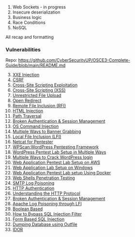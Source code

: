 1. Web Sockets - in progress
2. Insecure deserialization
3. Business logic
4. Race Conditions
5. NoSQL 

All recap and formatting

### Vulnerabilities 
Repo: https://github.com/CyberSecurityUP/OSCE3-Complete-Guide/blob/main/README.md

3. [XXE Injection](https://www.hackingarticles.in/comprehensive-guide-on-xxe-injection/)
4. [CSRF](https://www.hackingarticles.in/understanding-the-csrf-vulnerability-a-beginners-guide/)
5. [Cross-Site Scripting Exploitation](https://www.hackingarticles.in/cross-site-scripting-exploitation/)
6. [Cross-Site Scripting (XSS)](https://www.hackingarticles.in/comprehensive-guide-on-cross-site-scripting-xss/)
7. [Unrestricted File Upload](https://www.hackingarticles.in/comprehensive-guide-on-unrestricted-file-upload/)
8. [Open Redirect](https://www.hackingarticles.in/comprehensive-guide-on-open-redirect/)
9. [Remote File Inclusion (RFI)](https://www.hackingarticles.in/comprehensive-guide-to-remote-file-inclusion-rfi/)
10. [HTML Injection](https://www.hackingarticles.in/comprehensive-guide-on-html-injection/)
11. [Path Traversal](https://www.hackingarticles.in/comprehensive-guide-on-path-traversal/)
12. [Broken Authentication & Session Management](https://www.hackingarticles.in/comprehensive-guide-on-broken-authentication-session-management/)
13. [OS Command Injection](https://www.hackingarticles.in/comprehensive-guide-on-os-command-injection/)
14. [Multiple Ways to Banner Grabbing](https://www.hackingarticles.in/multiple-ways-to-banner-grabbing/)
15. [Local File Inclusion (LFI)](https://www.hackingarticles.in/comprehensive-guide-to-local-file-inclusion/)
16. [Netcat for Pentester](https://www.hackingarticles.in/netcat-for-pentester/)
17. [WPScan:WordPress Pentesting Framework](https://www.hackingarticles.in/wpscanwordpress-pentesting-framework/)
18. [WordPress Pentest Lab Setup in Multiple Ways](https://www.hackingarticles.in/wordpress-pentest-lab-setup-in-multiple-ways/)
19. [Multiple Ways to Crack WordPress login](https://www.hackingarticles.in/multiple-ways-to-crack-wordpress-login/)
20. [Web Application Pentest Lab Setup on AWS](https://www.hackingarticles.in/web-application-pentest-lab-setup-on-aws)
21. [Web Application Lab Setup on Windows](https://www.hackingarticles.in/web-application-lab-setup-on-windows/)
22. [Web Application Pentest Lab setup Using Docker](https://www.hackingarticles.in/web-application-pentest-lab-setup-using-docker/)
23. [Web Shells Penetration Testing](https://www.hackingarticles.in/web-shells-penetration-testing/)
24. [SMTP Log Poisoning](https://www.hackingarticles.in/smtp-log-poisioning-through-lfi-to-remote-code-exceution/)
25. [HTTP Authentication](https://www.hackingarticles.in/multiple-ways-to-exploiting-http-authentication/)
26. [Understanding the HTTP Protocol](https://www.hackingarticles.in/understanding-http-protocol/)
27. [Broken Authentication & Session Management](https://www.hackingarticles.in/comprehensive-guide-on-broken-authentication-session-management/)
28. [Apache Log Poisoning through LFI](https://www.hackingarticles.in/apache-log-poisoning-through-lfi/)
29. [Boolean Based](https://www.hackingarticles.in/beginner-guide-sql-injection-boolean-based-part-2/)
30. [How to Bypass SQL Injection Filter](https://www.hackingarticles.in/bypass-filter-sql-injection-manually/)
31. [Form Based SQL Injection](https://www.hackingarticles.in/form-based-sql-injection-manually/)
32. [Dumping Database using Outfile](https://www.hackingarticles.in/dumping-database-using-outfile/)
33. [IDOR](https://www.hackingarticles.in/beginner-guide-insecure-direct-object-references/)